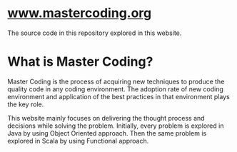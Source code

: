 # www.mastercoding.org
The source code in this repository explored in this website.

# What is Master Coding?
Master Coding is the process of acquiring new techniques to produce the quality code in any coding environment. The adoption rate of new coding environment and application of the best practices in that environment plays the key role.

This website mainly focuses on delivering the thought process and decisions while solving the problem. Initially, every problem is explored in Java by using Object Oriented approach. Then the same problem is explored in Scala by using Functional approach.

